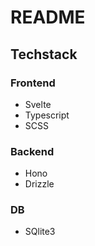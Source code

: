 # README
## Techstack
### Frontend
- Svelte
- Typescript
- SCSS

### Backend
- Hono
- Drizzle

### DB
- SQlite3